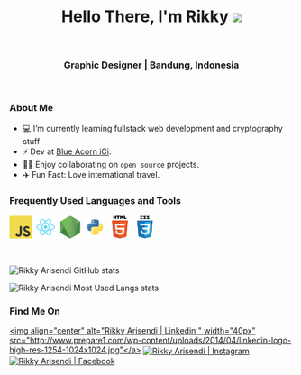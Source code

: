 <div align="center">
 <h1> Hello There, I'm Rikky <img src="https://media.giphy.com/media/hvRJCLFzcasrR4ia7z/giphy.gif" width="35px"></h1>
</div>

<br>

<div align="center">
<h3> Graphic Designer | Bandung, Indonesia </h3>
</div>
  
<br>
 
### About Me 

- 💻 I’m currently learning fullstack web development and cryptography stuff
- ⚡️ Dev at <a href="https://www.blueacornici.com/" target="_blank">Blue Acorn iCi</a>.
- 👨‍💻 Enjoy collaborating on `open source` projects.
- ✈️ Fun Fact: Love international travel.


### Frequently Used Languages and Tools 

<code><img height="40" src="https://raw.githubusercontent.com/github/explore/80688e429a7d4ef2fca1e82350fe8e3517d3494d/topics/javascript/javascript.png"></code>
<code><img height="40" src="https://raw.githubusercontent.com/github/explore/80688e429a7d4ef2fca1e82350fe8e3517d3494d/topics/react/react.png"></code>
<code><img height="40" src="https://raw.githubusercontent.com/github/explore/80688e429a7d4ef2fca1e82350fe8e3517d3494d/topics/nodejs/nodejs.png"></code> 
<code><img height="40" src="https://raw.githubusercontent.com/github/explore/5c058a388828bb5fde0bcafd4bc867b5bb3f26f3/topics/python/python.png"></code>
<code><img height="40" src="https://raw.githubusercontent.com/github/explore/5c058a388828bb5fde0bcafd4bc867b5bb3f26f3/topics/html/html.png"></code>
<code><img height="40" src="https://raw.githubusercontent.com/github/explore/5c058a388828bb5fde0bcafd4bc867b5bb3f26f3/topics/css/css.png"></code>


<br>
  
![Rikky Arisendi GitHub stats](https://github-readme-stats.vercel.app/api?username=rikkyarisendi&show_icons=true&theme=buefy)

![Rikky Arisendi Most Used Langs stats](https://github-readme-stats.vercel.app/api/top-langs/?username=rikkyarisendi&layout=compact&theme=buefy)


### Find Me On

<a href="https://www.linkedin.com/in/rikkyarisendi/" target="_blank"><img align="center" alt="Rikky Arisendi | Linkedin " width="40px" src="http://www.prepare1.com/wp-content/uploads/2014/04/linkedin-logo-high-res-1254-1024x1024.jpg"</a>
<a href="https://instagram.com/rikkyarisendi/" target="_blank"><img align="center" alt="Rikky Arisendi | Instagram" width="40px" src="https://www.pngitem.com/pimgs/m/461-4618525_ig-small-instagram-logo-2019-hd-png-download.png" /></a>
<a href="https://facebook.com/rikkyarisendi/" target="_blank"><img align="center" alt="Rikky Arisendi | Facebook" width="40px" src="https://icon-library.com/images/facebook-image-icon/facebook-image-icon-15.jpg" /></a>
